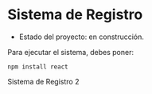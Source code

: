 <h1> Sistema de Registro</h1>

- Estado del proyecto: en construcción.

Para ejecutar el sistema, debes poner:

```npm install react```

Sistema de Registro 2
